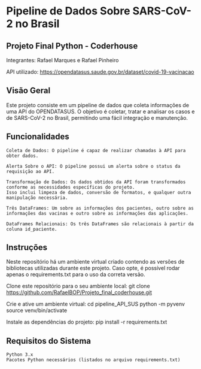 # Pipeline de Dados Sobre SARS-CoV-2 no Brasil

## Projeto Final Python - Coderhouse

Integrantes:
Rafael Marques e Rafael Pinheiro

API utilizado:
https://opendatasus.saude.gov.br/dataset/covid-19-vacinacao

## Visão Geral

Este projeto consiste em um pipeline de dados que coleta informações de uma API do OPENDATASUS. O objetivo é coletar, tratar e analisar os casos e de SARS-CoV-2 no Brasil, permitindo uma fácil integração e manutenção.


## Funcionalidades

    Coleta de Dados: O pipeline é capaz de realizar chamadas à API para obter dados.

    Alerta Sobre o API: O pipeline possui um alerta sobre o status da requisição ao API.

    Transformação de Dados: Os dados obtidos da API foram transformados conforme as necessidades específicas do projeto. 
    Isso inclui limpeza de dados, conversão de formatos, e qualquer outra manipulação necessária.

    Três DataFrames: Um sobre as informações dos pacientes, outro sobre as informações das vacinas e outro sobre as informações das aplicações.

    DataFrames Relacionais: Os três DataFrames são relacionais à partir da coluna id_paciente.


## Instruções

Neste repositório há um ambiente virtual criado contendo as versões de bibliotecas utilizadas durante este projeto.
Caso opte, é possível rodar apenas o requirements.txt para o uso da correta versão.

Clone este repositório para o seu ambiente local:
git clone https://github.com/RafaelBOP/Projeto_final_coderhouse.git

Crie e ative um ambiente virtual:
cd pipeline_API_SUS
python -m pyvenv
source venv/bin/activate

Instale as dependências do projeto:
pip install -r requirements.txt


## Requisitos do Sistema
    Python 3.x
    Pacotes Python necessários (listados no arquivo requirements.txt)
